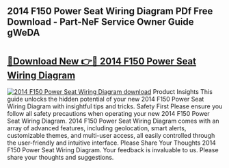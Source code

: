 ## 2014 F150 Power Seat Wiring Diagram PDf Free Download - Part-NeF Service Owner Guide gWeDA

# <h2><a href="http://dfhmxxb.blite.top/?on=2014+F150+Power+Seat+Wiring+Diagram">🔗Download New 👉🔴 2014 F150 Power Seat Wiring Diagram</a></h2>

[![2014 F150 Power Seat Wiring Diagram download](https://i.imgur.com/lujVjoI.png)](http://dfhmxxb.blite.top/?on=2014+F150+Power+Seat+Wiring+Diagram)
Product Insights This guide unlocks the hidden potential of your new 2014 F150 Power Seat Wiring Diagram with insightful tips and tricks. Safety First Please ensure you follow all safety precautions when operating your new 2014 F150 Power Seat Wiring Diagram. 2014 F150 Power Seat Wiring Diagram comes with an array of advanced features, including geolocation, smart alerts, customizable themes, and multi-user access, all easily controlled through the user-friendly and intuitive interface. Please Share Your Thoughts 2014 F150 Power Seat Wiring Diagram. Your feedback is invaluable to us. Please share your thoughts and suggestions.
